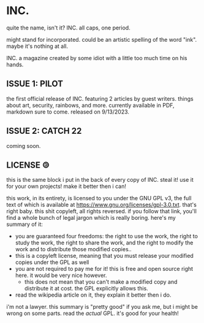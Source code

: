 # INC.
quite the name, isn't it? INC. all caps, one period. 

might stand for incorporated. could be an artistic spelling of the word "ink". maybe it's nothing at all.

INC. a magazine created by some idiot with a little too much time on his hands.

## ISSUE 1: PILOT
the first official release of INC. featuring 2 articles by guest writers. things about art, security, rainbows, and more. currently available in PDF, markdown sure to come. released on 9/13/2023.

## ISSUE 2: CATCH 22
coming soon.

## LICENSE 🄯
this is the same block i put in the back of every copy of INC. steal it! use it for your own projects! make it better then i can!

this work, in its entirety, is licensed to you under the GNU GPL v3, the full text of which is available at https://www.gnu.org/licenses/gpl-3.0.txt. that's right baby. this shit copyleft, all rights reversed. if you follow that link, you'll find a whole bunch of legal jargon which is really boring. here's my summary of it:

- you are guaranteed four freedoms: the right to use the work, the right to study the work, the right to share the work, and the right to modify the work and to distribute those modified copies..
- this is a copyleft license, meaning that you must release your modified copies under the GPL as well
- you are not required to pay me for it! this is free and open source right here. it would be very nice however.
	- this does not mean that you can't make a modified copy and distribute it at cost. the GPL explicitly allows this.
- read the wikipedia article on it, they explain it better then i do.

i'm not a lawyer. this summary is "pretty good" if you ask me, but i might be wrong on some parts. read the *actual* GPL. it's good for your health!
